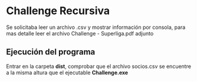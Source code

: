 # Challenge Recursiva
Se solicitaba leer un archivo .csv y mostrar información por consola, para mas detalle leer el archivo Challenge - Superliga.pdf adjunto

## Ejecución del programa
Entrar en la carpeta **dist**, comprobar que el archivo socios.csv se encuentre a la misma altura que el ejecutable **Challenge.exe**


<!--stackedit_data:
eyJoaXN0b3J5IjpbMTkzOTQ2OTI4MF19
-->